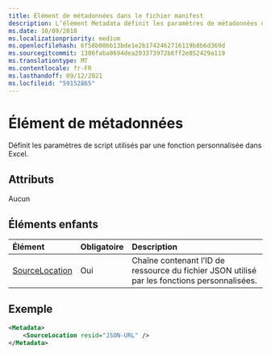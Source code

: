 ```yaml
---
title: Élément de métadonnées dans le fichier manifest
description: L’élément Metadata définit les paramètres de métadonnées qu’une fonction personnalisée utilise dans Excel.
ms.date: 10/09/2018
ms.localizationpriority: medium
ms.openlocfilehash: 6f58b00bb13bde1e2b1742462716119b8b6d369d
ms.sourcegitcommit: 1306faba8694dea203373972b6ff2e852429a119
ms.translationtype: MT
ms.contentlocale: fr-FR
ms.lasthandoff: 09/12/2021
ms.locfileid: "59152865"
---
```

# <a name="metadata-element"></a>Élément de métadonnées

Définit les paramètres de script utilisés par une fonction personnalisée dans Excel.

## <a name="attributes"></a>Attributs

Aucun

## <a name="child-elements"></a>Éléments enfants

|  Élément  |  Obligatoire  |  Description  |
|:-----|:-----|:-----|
|  [SourceLocation](customfunctionssourcelocation.md)  |  Oui  | Chaîne contenant l’ID de ressource du fichier JSON utilisé par les fonctions personnalisées. |

## <a name="example"></a>Exemple

```xml
<Metadata>
    <SourceLocation resid="JSON-URL" />
</Metadata>
```
